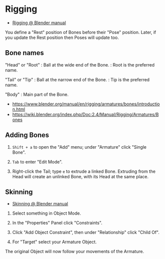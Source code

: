 # Rigging

- [Rigging @ Blender manual](https://www.blender.org/manual/rigging/index.html)

You define a "Rest" position of Bones before their "Pose" position.
Later, if you update the Rest position then Poses will update too.


## Bone names

"Head" or "Root"
: Ball at the wide end of the Bone.
: Root is the preferred name.

"Tail" or "Tip"
: Ball at the narrow end of the Bone.
: Tip is the preferred name.

"Body"
: Main part of the Bone.

- https://www.blender.org/manual/en/rigging/armatures/bones/introduction.html
- https://wiki.blender.org/index.php/Doc:2.4/Manual/Rigging/Armatures/Bones


## Adding Bones

1. `Shift + a` to open the "Add" menu; under "Armature" click "Single Bone".

2. `Tab` to enter "Edit Mode".

3. Right-click the Tail; type `e` to extrude a linked Bone.
Extruding from the Head will create an unlinked Bone, with its Head at the same place.


## Skinning

- [Skinning @ Blender manual](https://www.blender.org/manual/rigging/skinning.html)

1. Select something in Object Mode.

2. In the "Properties" Panel click "Constraints".

3. Click "Add Object Constraint", then under "Relationship" click "Child Of".

4. For "Target" select your Armature Object.

The original Object will now follow your movements of the Armature.
